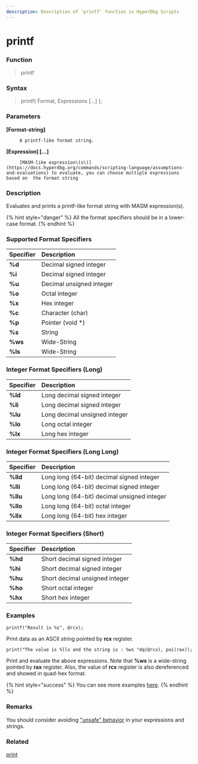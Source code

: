 ```yaml
---
description: Description of 'printf' function in HyperDbg Scripts
---
```


# printf

### Function

> printf

### Syntax

> printf\( Format, Expressions \[...\] \);

### Parameters

**\[Format-string\]**

         A printf-like format string.

**\[Expression\] \[...\]**

         [MASM-like expression\(s\)](https://docs.hyperdbg.org/commands/scripting-language/assumptions-and-evaluations) to evaluate, you can choose multiple expressions based on  the format string

### Description

Evaluates and prints a printf-like format string with MASM expression\(s\).

{% hint style="danger" %}
All the format specifiers should be in a lower-case format.
{% endhint %}

### Supported Format Specifiers

| Specifier | Description |
| :--- | :--- |
| **%d** | Decimal signed integer |
| **%i** | Decimal signed integer |
| **%u** | Decimal unsigned integer |
| **%o** | Octal integer |
| **%x** | Hex integer |
| **%c** | Character \(char\) |
| **%p** | Pointer \(void \*\) |
| **%s** | String |
| **%ws** | Wide-String |
| **%ls** | Wide-String |

### Integer Format Specifiers \(Long\)

| Specifier | Description |
| :--- | :--- |
| **%ld** | Long decimal signed integer |
| **%li** | Long decimal signed integer |
| **%lu** | Long decimal unsigned integer |
| **%lo** | Long octal integer |
| **%lx** | Long hex integer |

### Integer Format Specifiers \(Long Long\)

| Specifier | Description |
| :--- | :--- |
| **%lld** | Long long \(64-bit\) decimal signed integer |
| **%lli** | Long long \(64-bit\) decimal signed integer |
| **%llu** | Long long \(64-bit\) decimal unsigned integer |
| **%llo** | Long long \(64-bit\) octal integer |
| **%llx** | Long long \(64-bit\) hex integer |

### Integer Format Specifiers \(Short\)

| Specifier | Description |
| :--- | :--- |
| **%hd** | Short decimal signed integer |
| **%hi** | Short decimal signed integer |
| **%hu** | Short decimal unsigned integer |
| **%ho** | Short octal integer |
| **%hx** | Short hex integer |

### Examples

`printf("Result is %s", @rcx);`

Print data as an ASCII string pointed by **rcx** register.

`print("The value is %llx and the string is : %ws "dq(@rcx), poi(rax));`

Print and evaluate the above expressions. Note that **%ws** is a wide-string pointed by **rax** register. Also, the value of **rcx** register is also dereferenced and showed in quad-hex format.

{% hint style="success" %}
You can see more examples [here](https://docs.hyperdbg.org/commands/scripting-language/examples/view-system-state).
{% endhint %}

### **Remarks**

You should consider avoiding ["unsafe" behavior](https://docs.hyperdbg.org/tips-and-tricks/considerations/the-unsafe-behavior) in your expressions and strings.

### Related

[print](https://docs.hyperdbg.org/commands/scripting-language/functions/exports/print)

